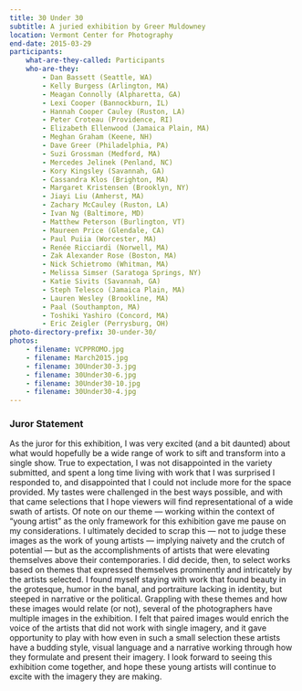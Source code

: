 ```yaml
---
title: 30 Under 30
subtitle: A juried exhibition by Greer Muldowney
location: Vermont Center for Photography
end-date: 2015-03-29
participants:
    what-are-they-called: Participants
    who-are-they:
        - Dan Bassett (Seattle, WA)
        - Kelly Burgess (Arlington, MA)
        - Meagan Connolly (Alpharetta, GA)
        - Lexi Cooper (Bannockburn, IL)
        - Hannah Cooper Cauley (Ruston, LA)
        - Peter Croteau (Providence, RI)
        - Elizabeth Ellenwood (Jamaica Plain, MA)
        - Meghan Graham (Keene, NH)
        - Dave Greer (Philadelphia, PA)
        - Suzi Grossman (Medford, MA)
        - Mercedes Jelinek (Penland, NC)
        - Kory Kingsley (Savannah, GA)
        - Cassandra Klos (Brighton, MA)
        - Margaret Kristensen (Brooklyn, NY)
        - Jiayi Liu (Amherst, MA)
        - Zachary McCauley (Ruston, LA)
        - Ivan Ng (Baltimore, MD)
        - Matthew Peterson (Burlington, VT)
        - Maureen Price (Glendale, CA)
        - Paul Puiia (Worcester, MA)
        - Renée Ricciardi (Norwell, MA)
        - Zak Alexander Rose (Boston, MA)
        - Nick Schietromo (Whitman, MA)
        - Melissa Simser (Saratoga Springs, NY)
        - Katie Sivits (Savannah, GA)
        - Steph Telesco (Jamaica Plain, MA)
        - Lauren Wesley (Brookline, MA)
        - Paal (Southampton, MA)
        - Toshiki Yashiro (Concord, MA)
        - Eric Zeigler (Perrysburg, OH)
photo-directory-prefix: 30-under-30/
photos:
    - filename: VCPPROMO.jpg
    - filename: March2015.jpg
    - filename: 30Under30-3.jpg
    - filename: 30Under30-6.jpg
    - filename: 30Under30-10.jpg
    - filename: 30Under30-4.jpg
---
```


### Juror Statement

As the juror for this exhibition, I was very excited (and a bit daunted) about what would hopefully be a wide range of work to sift and transform into a single show. True to expectation, I was not disappointed in the variety submitted, and spent a long time living with work that I was surprised I responded to, and disappointed that I could not include more for the space provided. My tastes were challenged in the best ways possible, and with that came selections that I hope viewers will find representational of a wide swath of artists. Of note on our theme — working within the context of “young artist” as the only framework for this exhibition gave me pause on my considerations. I ultimately decided to scrap this — not to judge these images as the work of young artists — implying naivety and the crutch of potential — but as the accomplishments of artists that were elevating themselves above their contemporaries. I did decide, then, to select works based on themes that expressed themselves prominently and intricately by the artists selected. I found myself staying with work that found beauty in the grotesque, humor in the banal, and portraiture lacking in identity, but steeped in narrative or the political. Grappling with these themes and how these images would relate (or not), several of the photographers have multiple images in the exhibition. I felt that paired images would enrich the voice of the artists that did not work with single imagery, and it gave opportunity to play with how even in such a small selection these artists have a budding style, visual language and a narrative working through how they formulate and present their imagery. I look forward to seeing this exhibition come together, and hope these young artists will continue to excite with the imagery they are making.